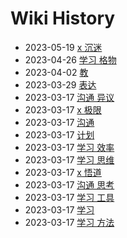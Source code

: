 # Wiki History

- 2023-05-19        [x 沉迷](/0017_x_沉迷)
- 2023-04-26        [学习 格物](/0016_学习_格物)
- 2023-04-02        [教](/0015_教)
- 2023-03-29        [表达](/0014_表达)
- 2023-03-17        [沟通 异议](/0006_沟通_异议)
- 2023-03-17        [x 极限](/0003_x_极限)
- 2023-03-17        [沟通](/0005_沟通)
- 2023-03-17        [计划](/0008_计划)
- 2023-03-17        [学习 效率](/0012_学习_效率)
- 2023-03-17        [学习 思维](/0011_学习_思维)
- 2023-03-17        [x 悟道](/0004_x_悟道)
- 2023-03-17        [沟通 思考](/0007_沟通_思考)
- 2023-03-17        [学习 工具](/0010_学习_工具)
- 2023-03-17        [学习](/0009_学习)
- 2023-03-17        [学习 方法](/0013_学习_方法)
